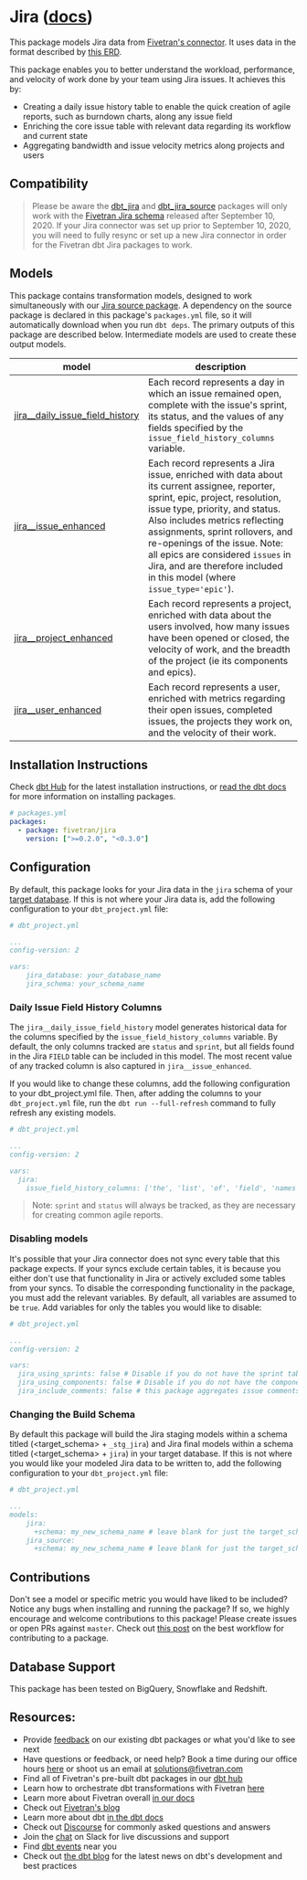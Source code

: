 # Jira ([docs](https://fivetran-dbt-jira.netlify.app/#!/overview))

This package models Jira data from [Fivetran's connector](https://fivetran.com/docs/applications/jira). It uses data in the format described by [this ERD](https://fivetran.com/docs/applications/jira/#schemainformation).

This package enables you to better understand the workload, performance, and velocity of work done by your team using Jira issues. It achieves this by:
- Creating a daily issue history table to enable the quick creation of agile reports, such as burndown charts, along any issue field
- Enriching the core issue table with relevant data regarding its workflow and current state
- Aggregating bandwidth and issue velocity metrics along projects and users

## Compatibility
> Please be aware the [dbt_jira](https://github.com/fivetran/dbt_jira) and [dbt_jira_source](https://github.com/fivetran/dbt_jira_source) packages will only work with the [Fivetran Jira schema](https://fivetran.com/docs/applications/jira/changelog) released after September 10, 2020. If your Jira connector was set up prior to September 10, 2020, you will need to fully resync or set up a new Jira connector in order for the Fivetran dbt Jira packages to work.

## Models

This package contains transformation models, designed to work simultaneously with our [Jira source package](https://github.com/fivetran/dbt_jira_source). A dependency on the source package is declared in this package's `packages.yml` file, so it will automatically download when you run `dbt deps`. The primary outputs of this package are described below. Intermediate models are used to create these output models.

| **model**                | **description**                                                                                                                                |
| ------------------------ | ---------------------------------------------------------------------------------------------------------------------------------------------- |
| [jira__daily_issue_field_history](https://github.com/fivetran/dbt_jira/blob/master/models/jira__daily_issue_field_history.sql)             | Each record represents a day in which an issue remained open, complete with the issue's sprint, its status, and the values of any fields specified by the `issue_field_history_columns` variable. |
| [jira__issue_enhanced](https://github.com/fivetran/dbt_jira/blob/master/models/jira__issue_enhanced.sql)            | Each record represents a Jira issue, enriched with data about its current assignee, reporter, sprint, epic, project, resolution, issue type, priority, and status. Also includes metrics reflecting assignments, sprint rollovers, and re-openings of the issue. Note: all epics are considered `issues` in Jira, and are therefore included in this model (where `issue_type='epic'`). |
| [jira__project_enhanced](https://github.com/fivetran/dbt_jira/blob/master/models/jira__project_enhanced.sql)            | Each record represents a project, enriched with data about the users involved, how many issues have been opened or closed, the velocity of work, and the breadth of the project (ie its components and epics). |
| [jira__user_enhanced](https://github.com/fivetran/dbt_jira/blob/master/models/jira__user_enhanced.sql)            | Each record represents a user, enriched with metrics regarding their open issues, completed issues, the projects they work on, and the velocity of their work. |

## Installation Instructions
Check [dbt Hub](https://hub.getdbt.com/) for the latest installation instructions, or [read the dbt docs](https://docs.getdbt.com/docs/package-management) for more information on installing packages.

```yml
# packages.yml
packages:
  - package: fivetran/jira
    version: [">=0.2.0", "<0.3.0"]
```

## Configuration
By default, this package looks for your Jira data in the `jira` schema of your [target database](https://docs.getdbt.com/docs/running-a-dbt-project/using-the-command-line-interface/configure-your-profile). If this is not where your Jira data is, add the following configuration to your `dbt_project.yml` file:

```yml
# dbt_project.yml

...
config-version: 2

vars:
    jira_database: your_database_name
    jira_schema: your_schema_name
```

### Daily Issue Field History Columns
The `jira__daily_issue_field_history` model generates historical data for the columns specified by the `issue_field_history_columns` variable. By default, the only columns tracked are `status` and `sprint`, but all fields found in the Jira `FIELD` table can be included in this model. The most recent value of any tracked column is also captured in `jira__issue_enhanced`.

If you would like to change these columns, add the following configuration to your dbt_project.yml file. Then, after adding the columns to your `dbt_project.yml` file, run the `dbt run --full-refresh` command to fully refresh any existing models.

```yml
# dbt_project.yml

...
config-version: 2

vars:
  jira:
    issue_field_history_columns: ['the', 'list', 'of', 'field', 'names'] # case-insensitive
```

> Note: `sprint` and `status` will always be tracked, as they are necessary for creating common agile reports. 

### Disabling models

It's possible that your Jira connector does not sync every table that this package expects. If your syncs exclude certain tables, it is because you either don't use that functionality in Jira or actively excluded some tables from your syncs. To disable the corresponding functionality in the package, you must add the relevant variables. By default, all variables are assumed to be `true`. Add variables for only the tables you would like to disable:  

```yml
# dbt_project.yml

...
config-version: 2

vars:
  jira_using_sprints: false # Disable if you do not have the sprint table, or if you do not want sprint related metrics reported
  jira_using_components: false # Disable if you do not have the component table, or if you do not want component related metrics reported
  jira_include_comments: false # this package aggregates issue comments so that you have a single view of all your comments in the jira__issue_enhanced table. This can cause limit errors if you have a large dataset. Disable to remove this functionality.
```

### Changing the Build Schema
By default this package will build the Jira staging models within a schema titled (<target_schema> + `_stg_jira`) and Jira final models within a schema titled (<target_schema> + `jira`) in your target database. If this is not where you would like your modeled Jira data to be written to, add the following configuration to your `dbt_project.yml` file:

```yml
# dbt_project.yml

...
models:
    jira:
      +schema: my_new_schema_name # leave blank for just the target_schema
    jira_source:
      +schema: my_new_schema_name # leave blank for just the target_schema
```

## Contributions
Don't see a model or specific metric you would have liked to be included? Notice any bugs when installing 
and running the package? If so, we highly encourage and welcome contributions to this package! 
Please create issues or open PRs against `master`. Check out [this post](https://discourse.getdbt.com/t/contributing-to-a-dbt-package/657) on the best workflow for contributing to a package.

## Database Support
This package has been tested on BigQuery, Snowflake and Redshift.

## Resources:
- Provide [feedback](https://www.surveymonkey.com/r/DQ7K7WW) on our existing dbt packages or what you'd like to see next
- Have questions or feedback, or need help? Book a time during our office hours [here](https://calendly.com/fivetran-solutions-team/fivetran-solutions-team-office-hours) or shoot us an email at solutions@fivetran.com
- Find all of Fivetran's pre-built dbt packages in our [dbt hub](https://hub.getdbt.com/fivetran/)
- Learn how to orchestrate dbt transformations with Fivetran [here](https://fivetran.com/docs/transformations/dbt)
- Learn more about Fivetran overall [in our docs](https://fivetran.com/docs)
- Check out [Fivetran's blog](https://fivetran.com/blog)
- Learn more about dbt [in the dbt docs](https://docs.getdbt.com/docs/introduction)
- Check out [Discourse](https://discourse.getdbt.com/) for commonly asked questions and answers
- Join the [chat](http://slack.getdbt.com/) on Slack for live discussions and support
- Find [dbt events](https://events.getdbt.com) near you
- Check out [the dbt blog](https://blog.getdbt.com/) for the latest news on dbt's development and best practices
